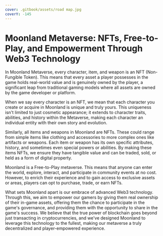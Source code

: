 ```yaml
---
cover: .gitbook/assets/road map.jpg
coverY: -145
---
```


# Moonland Metaverse: NFTs, Free-to-Play, and Empowerment Through Web3 Technology

In Moonland Metaverse, every character, item, and weapon is an NFT (Non-Fungible Token). This means that every asset a player possesses in the game holds real-world value and is genuinely owned by the player, a significant leap from traditional gaming models where all assets are owned by the game developer or platform.

When we say every character is an NFT, we mean that each character you create or acquire in Moonland is unique and truly yours. This uniqueness isn't limited to just cosmetic appearance; it extends to character traits, abilities, and history within the Metaverse, making each character an individual entity with their own story and evolution.

Similarly, all items and weapons in Moonland are NFTs. These could range from simple items like clothing and accessories to more complex ones like artifacts or weapons. Each item or weapon has its own specific attributes, history, and sometimes even special powers or abilities. By making these items NFTs, we ensure they have tangible value and can be traded, sold, or held as a form of digital property.

Moonland is a Free-to-Play metaverse. This means that anyone can enter the world, explore, interact, and participate in community events at no cost. However, to enrich their experience and to gain access to exclusive assets or areas, players can opt to purchase, trade, or earn NFTs.

What sets Moonland apart is our embrace of advanced Web3 technology. Through this, we aim to empower our gamers by giving them real ownership of their in-game assets, offering them the chance to participate in the game's governance, and providing them with the opportunity to share in the game's success. We believe that the true power of blockchain goes beyond just transacting in cryptocurrencies, and we've designed Moonland to leverage this technology to the fullest, making our metaverse a truly decentralized and player-empowered experience.

